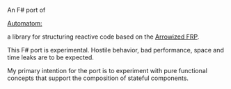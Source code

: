 An F# port of 

[Automatom:](https://github.com/evancz/automaton)

a library for structuring reactive code based on the [Arrowized FRP](http://haskell.cs.yale.edu/wp-content/uploads/2011/02/workshop-02.pdf).

This F# port is experimental. Hostile behavior, bad performance, space and time leaks are to be expected. 

My primary intention for the port is to experiment with pure functional concepts that support the composition of stateful components.
